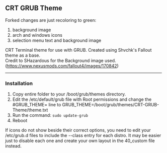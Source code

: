## CRT GRUB Theme

Forked changes are just recoloring to green:
1. background image 
2. arch and windows icons
3. selection menu text and background image

CRT Terminal theme for use with GRUB. Created using Shvchk's Fallout theme as a base.  
Credit to SHazardous for the Background image used. (https://www.nexusmods.com/fallout4/images/170842)  

---

### Installation

1. Copy entire folder to your /boot/grub/themes directory.  
2. Edit the /etc/default/grub file with Root permissions and change the #GRUB_THEME= line to GRUB_THEME=/boot/grub/themes/CRT-GRUB-Theme/theme.txt
3. Run the command: `sudo update-grub`
4. Reboot

If icons do not show beside their correct options, you need to edit your /etc/grub.d files to include the --class entry for each distro. It may be easier just to disable each one and create your own layout in the 40_custom file instead.
